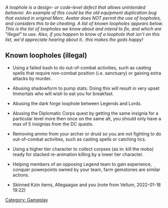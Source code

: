 *A loophole is a design- or code-level defect that allows unintended
behavior. An example of this could be the old equipment duplication bug
that existed in original Merc. Avatar does NOT permit the use of
loopholes, and considers this to be cheating. A list of known loopholes
appears below. This is the list of loopholes we know about and intend to
fix, and which are "illegal" to use. Also, if you happen to know of a
loophole that isn't on this list, we'd appreciate hearing about it..
this makes the gods happy!*

## Known loopholes (illegal)

-   Using a failed bash to do out-of-combat activities, such as casting
    spells that require non-combat position (i.e. sanctuary) or gaining
    extra attacks by murder.

<!-- -->

-   Abusing shadowform to pump stats. Doing this will result in very
    upset Immortals who will wish to eat you for breakfast.

<!-- -->

-   Abusing the dark forge loophole between Legends and Lords.

<!-- -->

-   Abusing the Diplomatic Corps quest by getting the same insignia for
    a particular level more then once on the same alt, you should only
    have a max of 5 insignias from the DC quests.

<!-- -->

-   Removing ammo from your archer or druid so you are not fighting to
    do out-of-combat activities, such as casting spells or catching
    tics.

<!-- -->

-   Using a higher tier character to collect corpses (as in: kill the
    mobs) ready for stacked re-animation killing by a lower tier
    character.

<!-- -->

-   Helping members of an opposing Legend team to gain experience,
    conquer powerpoints owned by your team, farm gemstones are similar
    actions.

<!-- -->

-   Skinned Kzin items, Allegaagse and you (note from Vellum, 2022-01-18
    19:22)

[Category: Gameplay](Category:_Gameplay "wikilink")
